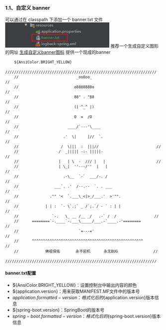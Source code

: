 ### 1.1、自定义 banner
可以通过在 classpath 下添加一个 banner.txt 文件
![banner文件位置](https://raw.githubusercontent.com/dililidili/study-docs/main/docs/img/SpringBoot/custom_banner.jpg)
推荐一个生成自定义图形的网址
[生成自定义banner图标](https://bootschool.net/ascii "生成自定义banner图标")
提供一个现成的banner
    
        ${AnsiColor.BRIGHT_YELLOW}
        ////////////////////////////////////////////////////////////////////
        //                          _ooOoo_                               //
        //                         o8888888o                              //
        //                         88" . "88                              //
        //                         (| ^_^ |)                              //
        //                         O  =  /O                              //
        //                      ____/`---'\____                           //
        //                    .'  \|     |//  `.                         //
        //                   /  \|||  :  |||//                          //
        //                  /  _||||| -:- |||||-                         //
        //                  |   | \  -  /// |   |                       //
        //                  | \_|  ''---/''  |   |                       //
        //                    .-\__  `-`  ___/-. /                       //
        //                ___`. .'  /--.--  `. . ___                     //
        //              ."" '<  `.___\_<|>_/___.'  >'"".                  //
        //            | | :  `- \`.;` _ /`;.`/ - ` : | |                 //
        //               `-.   \_ __ /__ _/   .-` /  /                 //
        //      ========`-.____`-.___\_____/___.-`____.-'========         //
        //                           `=---='                              //
        //      ^^^^^^^^^^^^^^^^^^^^^^^^^^^^^^^^^^^^^^^^^^^^^^^^^^        //
        //            佛祖保佑       永不宕机      永无BUG                //
        ////////////////////////////////////////////////////////////////////

#### banner.txt配置
- ${AnsiColor.BRIGHT_YELLOW}：设置控制台中输出内容的颜色
- ${application.version}：用来获取MANIFEST.MF文件中的版本号
- ${application.formatted-version}：格式化后的${application.version}版本信息
- ${spring-boot.version}：SpringBoot的版本号
- ${spring-boot.formatted-version}：格式化后的${spring-boot.version}版本信息




